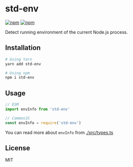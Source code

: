# std-env

[![npm](https://img.shields.io/npm/dm/std-env.svg?style=flat-square)](http://npmjs.com/package/std-env)
[![npm](https://img.shields.io/npm/v/std-env.svg?style=flat-square)](http://npmjs.com/package/std-env)

Detect running environment of the current Node.js process.

## Installation

```sh
# Using Yarn
yarn add std-env

# Using npm
npm i std-env
```

## Usage

```js
// ESM
import envInfo from 'std-env'

// CommonJS
const envInfo = require('std-env')
```

You can read more about `envInfo` from [./src/types.ts](./src/types.ts)

## License

MIT
